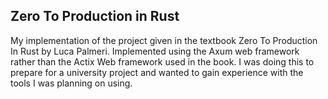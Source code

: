## Zero To Production in Rust
My implementation of the project given in the textbook Zero To Production In Rust by Luca Palmeri.
Implemented using the Axum web framework rather than the Actix Web framework used in the book.
I was doing this to prepare for a university project and wanted to gain experience with the tools I was planning on using.
